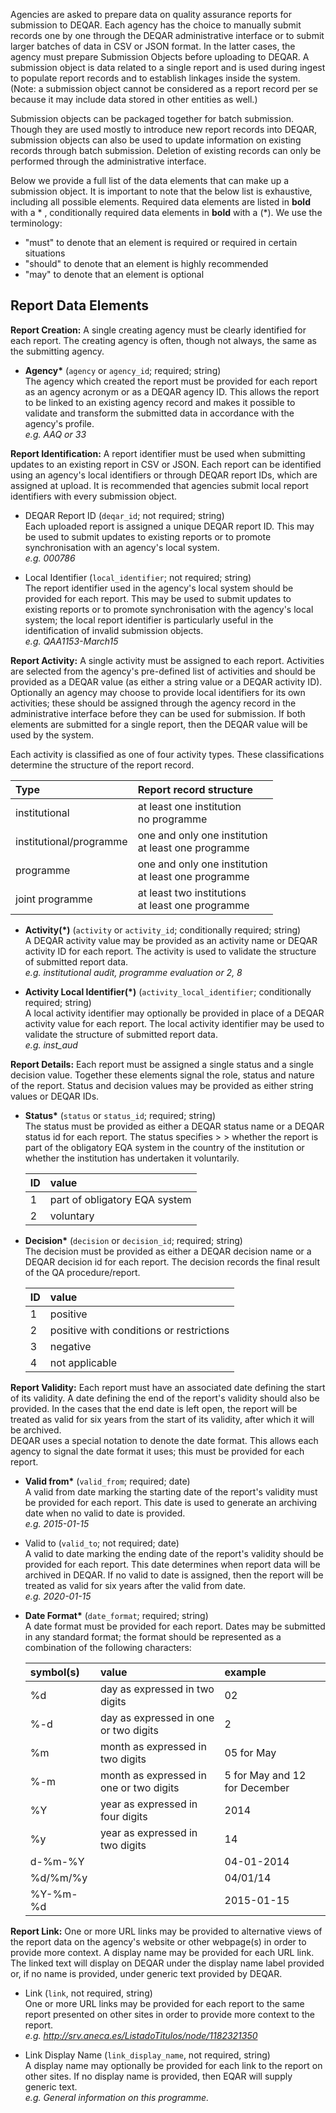 Agencies are asked to prepare data on quality assurance reports for submission to DEQAR.  Each agency has the choice to manually submit records one by one through the DEQAR administrative interface or to submit larger batches of data in CSV or JSON format. In the latter cases, the agency must prepare Submission Objects before uploading to DEQAR. A submission object is data related to a single report and is used during ingest to populate report records and to establish linkages inside the system. (Note: a submission object cannot be considered as a report record per se because it may include data stored in other entities as well.) 

Submission objects can be packaged together for batch submission. Though they are used mostly to introduce new report records into DEQAR, submission objects can also be used to update information on existing records through batch submission. Deletion of existing records can only be performed through the administrative interface. 

Below we provide a full list of the data elements that can make up a submission object. It is important to note that the below list is exhaustive, including all possible elements. Required data elements are listed in **bold** with a \* , conditionally required data elements in **bold** with a (\*).  We use the terminology:

 - "must" to denote that an element is required or required in certain situations
 - "should" to denote that an element is highly recommended
 - "may" to denote that an element is optional

## Report Data Elements

**Report Creation:** A single creating agency must be clearly identified for each report. The creating agency is often, though not always, the same as the submitting agency.

- **Agency\*** (<code>agency</code> or <code>agency_id</code>; required; string)  
The agency which created the report must be provided for each report as an agency acronym or as a DEQAR agency ID. This allows the report to be linked to an existing agency record and makes it possible to validate and transform the submitted data in accordance with the agency's profile.   
*e.g. AAQ or 33*

**Report Identification:** A report identifier must be used when submitting updates to an existing report in CSV or JSON. Each report can be identified using an agency's local identifiers or through DEQAR report IDs, which are assigned at upload. It is recommended that agencies submit local report identifiers with every submission object.

- DEQAR Report ID (<code>deqar_id</code>; not required; string)  
Each uploaded report is assigned a unique DEQAR report ID. This may be used to submit updates to existing reports or to promote synchronisation with an agency's local system.  
*e.g. 000786* 

- Local Identifier (<code>local_identifier</code>; not required; string)  
The report identifier used in the agency's local system should be provided for each report. This may be used to submit updates to existing reports or to promote synchronisation with the agency's local system; the local report identifier is particularly useful in the identification of invalid submission objects.  
*e.g. QAA1153-March15*

**Report Activity:** A single activity must be assigned to each report. Activities are selected from the agency's pre-defined list of activities and should be provided as a DEQAR value (as either a string value or a DEQAR activity ID). Optionally an agency may choose to provide local identifiers for its own activities; these should be assigned through the agency record in the administrative interface before they can be used for submission. If both elements are submitted for a single report, then the DEQAR value will be used by the system.  

Each activity is classified as one of four activity types. These classifications determine the structure of the report record.  

|Type                   |Report record structure        |               
|:----------------------|:------------------------------| 
|institutional          |at least one institution<br>no programme|
|institutional/programme|one and only one institution<br>at least one programme|
|programme              |one and only one institution<br>at least one programme|
|joint programme        |at least two institutions<br>at least one programme|  

- **Activity(\*)** (<code>activity</code> or <code>activity_id</code>; conditionally required; string)  
A DEQAR activity value may be provided as an activity name or DEQAR activity ID for each report. The activity is used to validate the structure of submitted report data.  
*e.g. institutional audit, programme evaluation or 2, 8*				
	
- **Activity Local Identifier(\*)** (<code>activity_local_identifier</code>; conditionally required; string)  
A local activity identifier may optionally be provided in place of a DEQAR activity value for each report. The local activity identifier may be used to validate the structure of submitted report data.  
*e.g. inst_aud*
    	
**Report Details:** Each report must be assigned a single status and a single decision value. Together these elements signal the role, status and nature of the report.  Status and decision values may be provided as either string values or DEQAR IDs.  

- **Status\*** (<code>status</code> or <code>status_id</code>; required; string)  
The status must be provided as either a DEQAR status name or a DEQAR status id for each report. The status specifies > > whether the report is part of the obligatory EQA system in the country of the institution or whether the institution has undertaken it voluntarily.  

   |ID |value                         |
   |:--|:-----------------------------|
   |1  |part of obligatory EQA system | 
   |2  |voluntary                     |  
   		
- **Decision\*** (<code>decision</code> or <code>decision_id</code>; required; string)  
The decision must be provided as either a DEQAR decision name or a DEQAR decision id for each report. The decision records the final result of the QA procedure/report.  

   |ID |value                                   |
   |:--|:---------------------------------------|
   |1  |positive                                | 
   |2  |positive with conditions or restrictions|
   |3  |negative                                |
   |4  |not applicable                          |  

**Report Validity:** Each report must have an associated date defining the start of its validity. A date defining the end of the report's validity should also be provided. In the cases that the end date is left open, the report will be treated as valid for six years from the start of its validity, after which it will be archived.  
DEQAR uses a special notation to denote the date format. This allows each agency to signal the date format it uses; this must be provided for each report.
		
- **Valid from\*** (<code>valid_from</code>; required; date)  
A valid from date marking the starting date of the report's validity must be provided for each report. This date is used to generate an archiving date when no valid to date is provided.  
*e.g. 2015-01-15*
		
- Valid to (<code>valid_to</code>; not required; date)  
A valid to date marking the ending date of the report's validity should be provided for each report. This date determines when report data will be archived in DEQAR. If no valid to date is assigned, then the report will be treated as valid for six years after the valid from date.  
*e.g. 2020-01-15*
		
- **Date Format\*** (<code>date_format</code>; required; string)  
A date format  must be provided for each report. Dates may be submitted in any standard format; the format should be represented as a combination of the following characters:  

   |symbol(s)| value                                 |example                      |      
   |:--------|:--------------------------------------|:----------------------------|
   |%d       |day as expressed in two digits         |02                           | 
   |%-d      |day as expressed in one or two digits  |2                            |
   |%m       |month as expressed in two digits       |05 for May                   |
   |%-m      |month as expressed in one or two digits|5 for May and 12 for December|
   |%Y       |year as expressed in four digits       |2014                         |
   |%y       |year as expressed in two digits        |14                           |
   |d-%m-%Y  |                                       |04-01-2014                   |
   |%d/%m/%y |                                       |04/01/14                     |
   |%Y-%m-%d |                                       |2015-01-15                   |  

**Report Link:** One or more URL links may be provided to alternative views of the report data on the agency's website or other webpage(s) in order to provide more context. A display name may be provided for each URL link. The linked text will display on DEQAR under the display name label provided or, if no name is provided, under generic text provided by DEQAR. 

- Link (<code>link</code>, not required, string)  
One or more URL links may be provided for each report to the same report presented on other sites in order to provide more context to the report.  
*e.g. http://srv.aneca.es/ListadoTitulos/node/1182321350*
		
- Link Display Name (<code>link_display_name</code>, not required, string)  
A display name may optionally be provided for each link to the report on other sites. If no display name is provided, then EQAR will supply generic text.  
*e.g. General information on this programme.*
